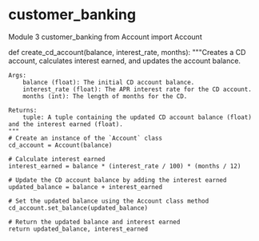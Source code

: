 # customer_banking
Module 3 customer_banking
from Account import Account

def create_cd_account(balance, interest_rate, months):
    """Creates a CD account, calculates interest earned, and updates the account balance.

    Args:
        balance (float): The initial CD account balance.
        interest_rate (float): The APR interest rate for the CD account.
        months (int): The length of months for the CD.

    Returns:
        tuple: A tuple containing the updated CD account balance (float) and the interest earned (float).
    """
    # Create an instance of the `Account` class
    cd_account = Account(balance)

    # Calculate interest earned
    interest_earned = balance * (interest_rate / 100) * (months / 12)

    # Update the CD account balance by adding the interest earned
    updated_balance = balance + interest_earned

    # Set the updated balance using the Account class method
    cd_account.set_balance(updated_balance)

    # Return the updated balance and interest earned
    return updated_balance, interest_earned